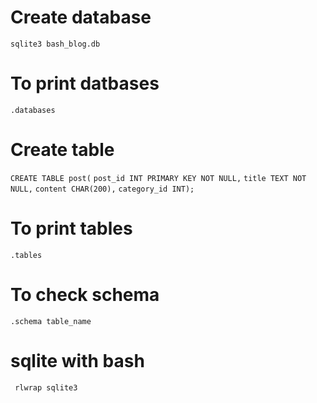 # Create database
`sqlite3 bash_blog.db`

# To print datbases
`.databases`

# Create table
`CREATE TABLE post(`
`post_id INT PRIMARY KEY NOT NULL,`
`title TEXT NOT NULL,`
`content CHAR(200),`
`category_id INT);`

# To print tables
`.tables`

# To check schema
`.schema table_name`

# sqlite with bash 
` rlwrap sqlite3`





